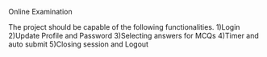 Online Examination

The project should be capable of the following functionalities. 1)Login 2)Update Profile and Password 3)Selecting answers for MCQs 4)Timer and auto submit 5)Closing session and Logout
